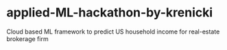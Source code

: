 # applied-ML-hackathon-by-krenicki
Cloud based ML framework to predict US household income for real-estate brokerage firm
